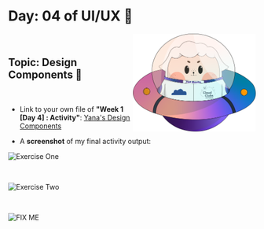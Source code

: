# Day: 04 of UI/UX 💖

<img align="right" width="250px" src="../../assets/alf/alf-ufo.png">
<br/>

## Topic: Design Components 🎨

<br/>


-   Link to your own file of **"Week 1 [Day 4] : Activity"**: [Yana's Design Components](https://www.figma.com/file/3sgbQoNGclUNfxzJggvftw/Week-1-(day-4)-%3A-Design-Components-(Community)?type=design&node-id=0%3A1&mode=design&t=KdMyNbKOvVut3l4D-1)

  
-   A **screenshot** of my final activity output:



![Exercise One](https://github.com/yana16-afk/AWSCC-CodeQuest-UI-UX/assets/116958231/2d54fb7c-6a4a-4316-9d23-7bedae7267f6)

<br/>

![Exercise Two](https://github.com/yana16-afk/AWSCC-CodeQuest-UI-UX/assets/116958231/911f98ea-58ce-498f-8644-96d0c04686d6)

<br/>

![FIX ME](https://github.com/yana16-afk/AWSCC-CodeQuest-UI-UX/assets/116958231/bcd63ef6-e643-4abe-a12e-a32ca94ca808)
